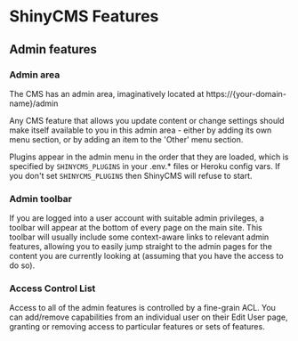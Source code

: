 # ShinyCMS Features

## Admin features

### Admin area

The CMS has an admin area, imaginatively located at https://{your-domain-name}/admin

Any CMS feature that allows you update content or change settings should make itself available to you in this admin area - either by adding its own menu section, or by adding an item to the 'Other' menu section.

Plugins appear in the admin menu in the order that they are loaded, which is specified by `SHINYCMS_PLUGINS` in your .env.* files or Heroku config vars. If you don't set `SHINYCMS_PLUGINS` then ShinyCMS will refuse to start.


### Admin toolbar

If you are logged into a user account with suitable admin privileges, a toolbar will appear at the bottom of every page on the main site. This toolbar will usually include some context-aware links to relevant admin features, allowing you to easily jump straight to the admin pages for the content you are currently looking at (assuming that you have the access to do so).


### Access Control List

Access to all of the admin features is controlled by a fine-grain ACL. You can add/remove capabilities from an individual user on their Edit User page, granting or removing access to particular features or sets of features.
